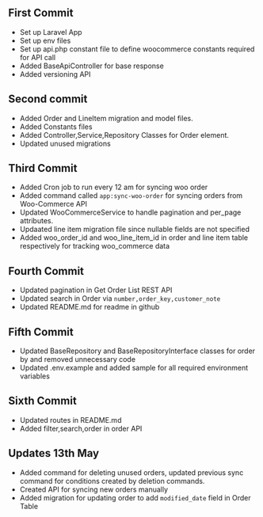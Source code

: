 ## First Commit

- Set up Laravel App
- Set up env files
- Set up api.php constant file to define woocommerce constants required for API call
- Added BaseApiController for base response
- Added versioning API 

## Second commit

- Added Order and LineItem migration and model files.
- Added Constants files
- Added Controller,Service,Repository Classes for Order element.
- Updated unused migrations

## Third Commit

- Added Cron job to run every 12 am for syncing woo order
- Added command called `app:sync-woo-order` for syncing orders from Woo-Commerce API
- Updated WooCommerceService to handle pagination and per_page attributes.
- Updaated line item migration file since nullable fields are not specified
- Added woo_order_id and woo_line_item_id in order and line item table respectively for tracking woo_commerce data

## Fourth Commit

- Updated pagination in Get Order List REST API 
- Updated search in Order via `number,order_key,customer_note`
- Updated README.md for readme in github

## Fifth Commit
- Updated BaseRepository and BaseRepositoryInterface classes for order by and removed unnecessary code
- Updated .env.example and added sample for all required environment variables

## Sixth Commit
- Updated routes in README.md
- Added filter,search,order in order API

## Updates 13th May
- Added command for deleting unused orders, updated previous sync command for conditions created by deletion commands.
- Created API for syncing new orders manually
- Added migration for updating order to add `modified_date` field in Order Table